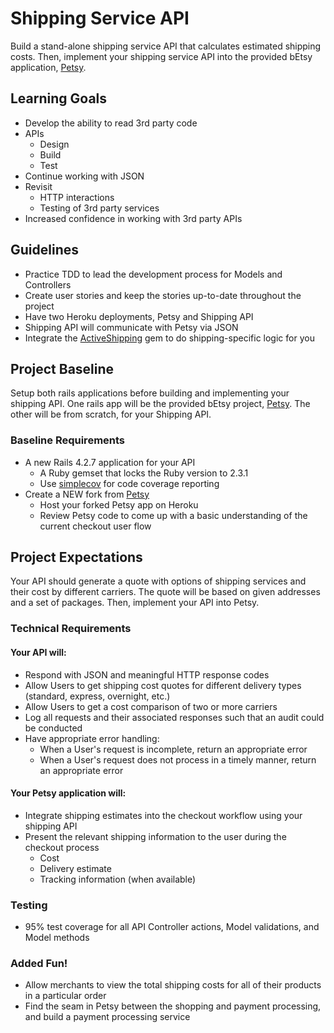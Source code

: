 # Shipping Service API
Build a stand-alone shipping service API that calculates estimated shipping costs. Then, implement your shipping service API into the provided bEtsy application, [Petsy](https://github.com/Ada-C6/betsy-shipping).

## Learning Goals
- Develop the ability to read 3rd party code
- APIs
    - Design
    - Build
    - Test
- Continue working with JSON
- Revisit
    - HTTP interactions
    - Testing of 3rd party services
- Increased confidence in working with 3rd party APIs

## Guidelines
- Practice TDD to lead the development process for Models and Controllers
- Create user stories and keep the stories up-to-date throughout the project
- Have two Heroku deployments, Petsy and Shipping API
- Shipping API will communicate with Petsy via JSON
- Integrate the [ActiveShipping](https://github.com/Shopify/active_shipping) gem to do shipping-specific logic for you

## Project Baseline
Setup both rails applications before building and implementing your shipping API. One rails app will be the provided bEtsy project, [Petsy](https://github.com/Ada-C6/betsy-shipping). The other will be from scratch, for your Shipping API.

### Baseline Requirements
- A new Rails 4.2.7 application for your API
    - A Ruby gemset that locks the Ruby version to 2.3.1
    - Use [simplecov](https://github.com/colszowka/simplecov) for code coverage reporting
- Create a NEW fork from [Petsy](https://github.com/Ada-C6/betsy-shipping)
    - Host your forked Petsy app on Heroku
    - Review Petsy code to come up with a basic understanding of the current checkout user flow

## Project Expectations
Your API should generate a quote with options of shipping services and their cost by different carriers. The quote will be based on given addresses and a set of packages. Then, implement your API into Petsy.

### Technical Requirements
#### Your API will:
- Respond with JSON and meaningful HTTP response codes  
- Allow Users to get shipping cost quotes for different delivery types (standard, express, overnight, etc.)
- Allow Users to get a cost comparison of two or more carriers  
- Log all requests and their associated responses such that an audit could be conducted  
- Have appropriate error handling:
  - When a User's request is incomplete, return an appropriate error
  - When a User's request does not process in a timely manner, return an appropriate error

#### Your Petsy application will:
- Integrate shipping estimates into the checkout workflow using your shipping API
- Present the relevant shipping information to the user during the checkout process
  - Cost
  - Delivery estimate
  - Tracking information (when available)

### Testing
- 95% test coverage for all API Controller actions, Model validations, and Model methods

### Added Fun!
- Allow merchants to view the total shipping costs for all of their products in a particular order
- Find the seam in Petsy between the shopping and payment processing, and build a payment processing service
